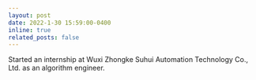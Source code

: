 ```yaml
---
layout: post
date: 2022-1-30 15:59:00-0400
inline: true
related_posts: false
---
```


Started an internship at Wuxi Zhongke Suhui Automation Technology Co., Ltd. as an algorithm engineer.
